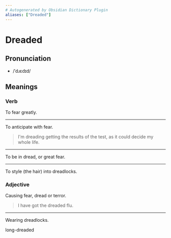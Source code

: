 ```yaml
---
# Autogenerated by Obsidian Dictionary Plugin
aliases: ["Dreaded"]
---
```


# Dreaded

## Pronunciation

- /ˈdɹɛdɪd/

## Meanings

### Verb

To fear greatly.

---

To anticipate with fear.

> I'm dreading getting the results of the test, as it could decide my whole life.

---

To be in dread, or great fear.

---

To style (the hair) into dreadlocks.

### Adjective

Causing fear, dread or terror.

> I have got the dreaded flu.

---

Wearing dreadlocks.




 long-dreaded